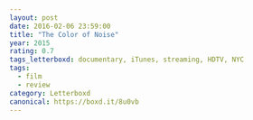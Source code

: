 ```yaml
---
layout: post 
date: 2016-02-06 23:59:00
title: "The Color of Noise"
year: 2015
rating: 0.7
tags_letterboxd: documentary, iTunes, streaming, HDTV, NYC
tags:
  - film
  - review
category: Letterboxd
canonical: https://boxd.it/8u0vb
---
```

